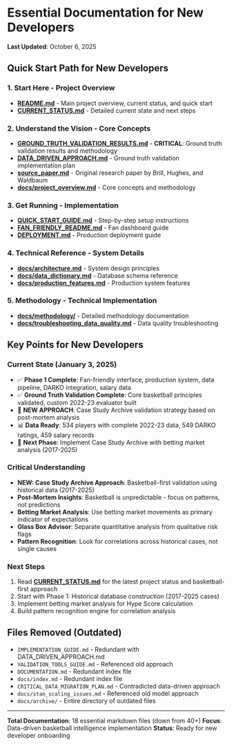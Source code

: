 # Essential Documentation for New Developers

**Last Updated**: October 6, 2025

## Quick Start Path for New Developers

### 1. **Start Here** - Project Overview
- **[README.md](README.md)** - Main project overview, current status, and quick start
- **[CURRENT_STATUS.md](CURRENT_STATUS.md)** - Detailed current state and next steps

### 2. **Understand the Vision** - Core Concepts  
- **[GROUND_TRUTH_VALIDATION_RESULTS.md](GROUND_TRUTH_VALIDATION_RESULTS.md)** - **CRITICAL**: Ground truth validation results and methodology
- **[DATA_DRIVEN_APPROACH.md](DATA_DRIVEN_APPROACH.md)** - Ground truth validation implementation plan
- **[source_paper.md](source_paper.md)** - Original research paper by Brill, Hughes, and Waldbaum
- **[docs/project_overview.md](docs/project_overview.md)** - Core concepts and methodology

### 3. **Get Running** - Implementation
- **[QUICK_START_GUIDE.md](QUICK_START_GUIDE.md)** - Step-by-step setup instructions
- **[FAN_FRIENDLY_README.md](FAN_FRIENDLY_README.md)** - Fan dashboard guide
- **[DEPLOYMENT.md](DEPLOYMENT.md)** - Production deployment guide

### 4. **Technical Reference** - System Details
- **[docs/architecture.md](docs/architecture.md)** - System design principles
- **[docs/data_dictionary.md](docs/data_dictionary.md)** - Database schema reference
- **[docs/production_features.md](docs/production_features.md)** - Production system features

### 5. **Methodology** - Technical Implementation
- **[docs/methodology/](docs/methodology/)** - Detailed methodology documentation
- **[docs/troubleshooting_data_quality.md](docs/troubleshooting_data_quality.md)** - Data quality troubleshooting

## Key Points for New Developers

### **Current State** (January 3, 2025)
- ✅ **Phase 1 Complete**: Fan-friendly interface, production system, data pipeline, DARKO integration, salary data
- ✅ **Ground Truth Validation Complete**: Core basketball principles validated, custom 2022-23 evaluator built
- 🎯 **NEW APPROACH**: Case Study Archive validation strategy based on post-mortem analysis
- 📊 **Data Ready**: 534 players with complete 2022-23 data, 549 DARKO ratings, 459 salary records
- 🎯 **Next Phase**: Implement Case Study Archive with betting market analysis (2017-2025)

### **Critical Understanding**
- **NEW: Case Study Archive Approach**: Basketball-first validation using historical data (2017-2025)
- **Post-Mortem Insights**: Basketball is unpredictable - focus on patterns, not predictions
- **Betting Market Analysis**: Use betting market movements as primary indicator of expectations
- **Glass Box Advisor**: Separate quantitative analysis from qualitative risk flags
- **Pattern Recognition**: Look for correlations across historical cases, not single causes

### **Next Steps**
1. Read **[CURRENT_STATUS.md](../CURRENT_STATUS.md)** for the latest project status and basketball-first approach
2. Start with Phase 1: Historical database construction (2017-2025 cases)
3. Implement betting market analysis for Hype Score calculation
4. Build pattern recognition engine for correlation analysis

## Files Removed (Outdated)
- `IMPLEMENTATION_GUIDE.md` - Redundant with DATA_DRIVEN_APPROACH.md
- `VALIDATION_TOOLS_GUIDE.md` - Referenced old approach
- `DOCUMENTATION.md` - Redundant index file
- `docs/index.md` - Redundant index file
- `CRITICAL_DATA_MIGRATION_PLAN.md` - Contradicted data-driven approach
- `docs/stan_scaling_issues.md` - Referenced old model approach
- `docs/archive/` - Entire directory of outdated files

---

**Total Documentation**: 18 essential markdown files (down from 40+)
**Focus**: Data-driven basketball intelligence implementation
**Status**: Ready for new developer onboarding

